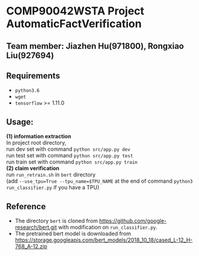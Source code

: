 COMP90042WSTA Project AutomaticFactVerification
======
Team member: Jiazhen Hu(971800), Rongxiao Liu(927694)
------

## Requirements
* `python3.6`
* `wget`
* `tensorflow` >= 1.11.0

## Usage:
<b>(1) information extraction</b>  
In project root directory,  
run dev set with command `python src/app.py dev`  
run test set with command `python src/app.py test`  
run train set with command `python src/app.py train`  
<b>(2) claim verification</b>  
run `run_retrain.sh` in `bert` directory  
(add `--use_tpu=True --tpu_name=$TPU_NAME` at the end of command `python3 run_classifier.py` if you have a TPU)


## Reference
* The directory `bert` is cloned from https://github.com/google-research/bert.git with modification on `run_classifier.py`.
* The pretrained bert model is downloaded from https://storage.googleapis.com/bert_models/2018_10_18/cased_L-12_H-768_A-12.zip
